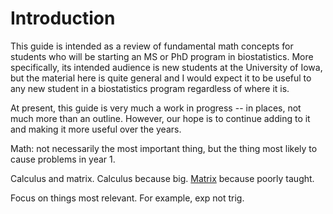 # Introduction

This guide is intended as a review of fundamental math concepts for students who will be starting an MS or PhD program in biostatistics. More specifically, its intended audience is new students at the University of Iowa, but the material here is quite general and I would expect it to be useful to any new student in a biostatistics program regardless of where it is.

At present, this guide is very much a work in progress -- in places, not much more than an outline. However, our hope is to continue adding to it and making it more useful over the years.

Math: not necessarily the most important thing, but the thing most likely to cause problems in year 1.

Calculus and matrix. Calculus because big. [Matrix](matrix.md) because poorly taught.

Focus on things most relevant. For example, exp not trig.
